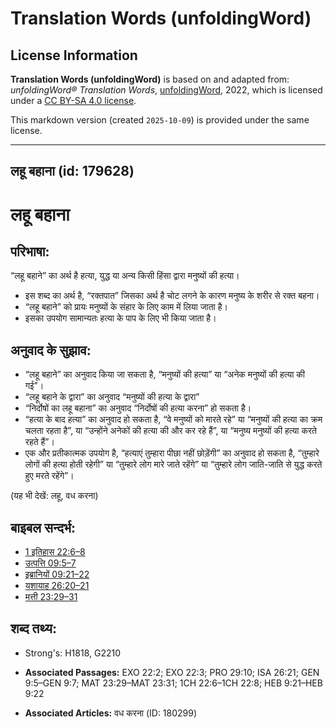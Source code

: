 # Translation Words (unfoldingWord)

## License Information

**Translation Words (unfoldingWord)** is based on and adapted from: _unfoldingWord® Translation Words_, [unfoldingWord](https://unfoldingword.org/utw), 2022, which is licensed under a [CC BY-SA 4.0 license](https://creativecommons.org/licenses/by-sa/4.0/legalcode.en).

This markdown version (created `2025-10-09`) is provided under the same license.



--------------------------------

## लहू बहाना (id: 179628)

लहू बहाना
=========

परिभाषा:
--------

“लहू बहाने” का अर्थ है हत्या, युद्ध या अन्य किसी हिंसा द्वारा मनुष्यों की हत्या।

* इस शब्द का अर्थ है, “रक्तपात” जिसका अर्थ है चोट लगने के कारण मनुष्य के शरीर से रक्त बहना।
* “लहू बहाने” को प्रायः मनुष्यों के संहार के लिए काम में लिया जाता है।
* इसका उपयोग सामान्यतः हत्या के पाप के लिए भी किया जाता है।

अनुवाद के सुझाव:
----------------

* “लहू बहाने” का अनुवाद किया जा सकता है, “मनुष्यों की हत्या” या “अनेक मनुष्यों की हत्या की गई”।
* “लहू बहाने के द्वारा” का अनुवाद “मनुष्यों की हत्या के द्वारा”
* “निर्दोषों का लहू बहाना” का अनुवाद “निर्दोषों की हत्या करना” हो सकता है।
* “हत्या के बाद हत्या” का अनुवाद हो सकता है, “वे मनुष्यों को मारते रहे” या “मनुष्यों की हत्या का क्रम चलता रहता है”, या “उन्होंने अनेकों की हत्या की और कर रहे हैं”, या “मनुष्य मनुष्यों की हत्या करते रहते हैं”।
* एक और प्रतीकात्मक उपयोग है, “हत्याएं तुम्हारा पीछा नहीं छोड़ेंगी” का अनुवाद हो सकता है, “तुम्हारे लोगों की हत्या होती रहेगी” या “तुम्हारे लोग मारे जाते रहेंगे” या “तुम्हारे लोग जाति\-जाति से युद्ध करते हुए मरते रहेंगे”।

(यह भी देखें: लहू, वध करना)

बाइबल सन्दर्भ:
--------------

* [1 इतिहास 22:6–8](https://ref.ly/1Chr0:0)
* [उत्पत्ति 09:5–7](https://ref.ly/Gen9:5-Gen9:7)
* [इब्रानियों 09:21–22](https://ref.ly/Heb9:21-Heb9:22)
* [यशायाह 26:20–21](https://ref.ly/Isa26:20-Isa26:21)
* [मत्ती 23:29–31](https://ref.ly/Matt23:29-Matt23:31)

शब्द तथ्य:
----------

* Strong's: H1818, G2210

* **Associated Passages:** EXO 22:2; EXO 22:3; PRO 29:10; ISA 26:21; GEN 9:5–GEN 9:7; MAT 23:29–MAT 23:31; 1CH 22:6–1CH 22:8; HEB 9:21–HEB 9:22
* **Associated Articles:** वध करना (ID: 180299)

